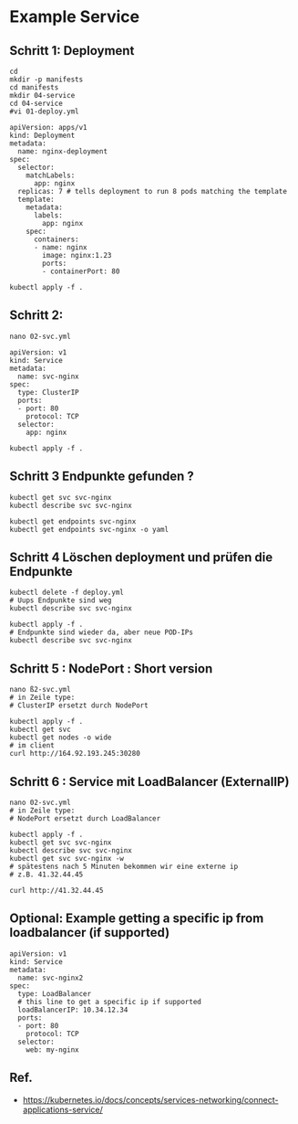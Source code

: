 # Example Service 

## Schritt 1: Deployment 

```
cd
mkdir -p manifests
cd manifests 
mkdir 04-service 
cd 04-service 
#vi 01-deploy.yml 
```

```
apiVersion: apps/v1
kind: Deployment
metadata:
  name: nginx-deployment
spec:
  selector:
    matchLabels:
      app: nginx
  replicas: 7 # tells deployment to run 8 pods matching the template
  template:
    metadata:
      labels:
        app: nginx
    spec:
      containers:
      - name: nginx
        image: nginx:1.23
        ports:
        - containerPort: 80
```

```
kubectl apply -f .
```

## Schritt 2:

```
nano 02-svc.yml
```

```
apiVersion: v1
kind: Service
metadata:
  name: svc-nginx
spec:
  type: ClusterIP
  ports:
  - port: 80
    protocol: TCP
  selector:
    app: nginx
```

```
kubectl apply -f . 
```

## Schritt 3 Endpunkte gefunden ?

```
kubectl get svc svc-nginx
kubectl describe svc svc-nginx
```

```
kubectl get endpoints svc-nginx
kubectl get endpoints svc-nginx -o yaml 
```

## Schritt 4 Löschen deployment und prüfen die Endpunkte 

```
kubectl delete -f deploy.yml
# Uups Endpunkte sind weg 
kubectl describe svc svc-nginx 
```

```
kubectl apply -f .
# Endpunkte sind wieder da, aber neue POD-IPs
kubectl describe svc svc-nginx 
```


## Schritt 5 : NodePort : Short version 

```
nano ß2-svc.yml
# in Zeile type: 
# ClusterIP ersetzt durch NodePort 

kubectl apply -f .
kubectl get svc
kubectl get nodes -o wide
# im client 
curl http://164.92.193.245:30280
```


## Schritt 6 : Service mit LoadBalancer (ExternalIP)

```
nano 02-svc.yml
# in Zeile type: 
# NodePort ersetzt durch LoadBalancer  

kubectl apply -f .
kubectl get svc svc-nginx
kubectl describe svc svc-nginx 
kubectl get svc svc-nginx -w 
# spätestens nach 5 Minuten bekommen wir eine externe ip
# z.B. 41.32.44.45

curl http://41.32.44.45 
```


## Optional: Example getting a specific ip from loadbalancer (if supported) 

```
apiVersion: v1
kind: Service
metadata:
  name: svc-nginx2
spec:
  type: LoadBalancer
  # this line to get a specific ip if supported
  loadBalancerIP: 10.34.12.34
  ports:
  - port: 80
    protocol: TCP
  selector:
    web: my-nginx
```       

## Ref.

  * https://kubernetes.io/docs/concepts/services-networking/connect-applications-service/
